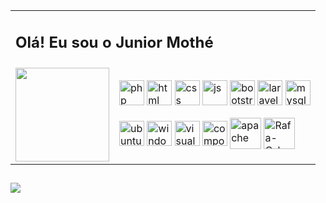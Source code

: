 <table>
<tr>
    <td colspan="2"><h2>Olá! Eu sou o Junior Mothé</h2></td>
</tr
<tr>
    <td align="left">
    <img height="150em" src="https://github-readme-stats.vercel.app/api?username=juniormothe&show_icons=true&theme=dark&include_all_commits=true&count_private=true"/>
    </td>
    <td>
  <img align="center" alt="php" height="40" width="40" src="https://cdn.jsdelivr.net/gh/devicons/devicon/icons/php/php-original.svg">
  <img align="center" alt="html" height="40" width="40" src="https://cdn.jsdelivr.net/gh/devicons/devicon/icons/html5/html5-original.svg">
  <img align="center" alt="css" height="40" width="40" src="https://cdn.jsdelivr.net/gh/devicons/devicon/icons/css3/css3-original.svg">
  <img align="center" alt="js" height="40" width="40" src="https://cdn.jsdelivr.net/gh/devicons/devicon/icons/javascript/javascript-original.svg">
  <img align="center" alt="bootstrap" height="40" width="40" src="https://cdn.jsdelivr.net/gh/devicons/devicon/icons/bootstrap/bootstrap-original.svg">
  <img align="center" alt="laravel" height="40" width="40" src="https://cdn.jsdelivr.net/gh/devicons/devicon/icons/laravel/laravel-plain-wordmark.svg">
  <img align="center" alt="mysql" height="40" width="40" src="https://cdn.jsdelivr.net/gh/devicons/devicon/icons/mysql/mysql-plain-wordmark.svg">
  <br><br>
  <img align="center" alt="ubuntu" height="40" width="40" src="https://cdn.jsdelivr.net/gh/devicons/devicon/icons/ubuntu/ubuntu-plain-wordmark.svg">
  <img align="center" alt="windows8" height="40" width="40" src="https://cdn.jsdelivr.net/gh/devicons/devicon/icons/windows8/windows8-original.svg">
  <img align="center" alt="visualstudio" height="40" width="40" src="https://cdn.jsdelivr.net/gh/devicons/devicon/icons/vscode/vscode-original.svg">
  
  <img align="center" alt="composer" height="40" width="40" src="https://cdn.jsdelivr.net/gh/devicons/devicon/icons/composer/composer-original.svg">
  <img align="center" alt="apache" height="50"  src="https://cdn.jsdelivr.net/gh/devicons/devicon/icons/apache/apache-original.svg">
  <img align="center" alt="Rafa-Csharp" height="50" src="https://cdn.jsdelivr.net/gh/devicons/devicon/icons/googlecloud/googlecloud-plain-wordmark.svg">
    </td>
</tr>
</table>

##
<a href="https://www.linkedin.com/in/junior-silva-4b2124128" target="_blank"><img src="https://img.shields.io/badge/-LinkedIn-%230077B5?style=for-the-badge&logo=linkedin&logoColor=white" target="_blank"></a> 
